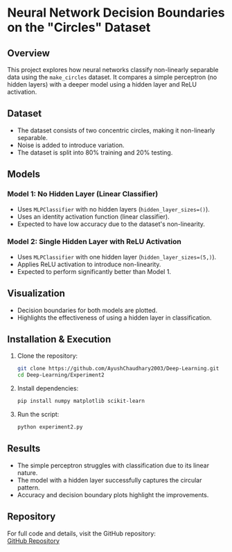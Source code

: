 # Neural Network Decision Boundaries on the "Circles" Dataset

## Overview
This project explores how neural networks classify non-linearly separable data using the `make_circles` dataset. It compares a simple perceptron (no hidden layers) with a deeper model using a hidden layer and ReLU activation.

## Dataset
- The dataset consists of two concentric circles, making it non-linearly separable.
- Noise is added to introduce variation.
- The dataset is split into 80% training and 20% testing.

## Models
### Model 1: No Hidden Layer (Linear Classifier)
- Uses `MLPClassifier` with no hidden layers (`hidden_layer_sizes=()`).
- Uses an identity activation function (linear classifier).
- Expected to have low accuracy due to the dataset's non-linearity.

### Model 2: Single Hidden Layer with ReLU Activation
- Uses `MLPClassifier` with one hidden layer (`hidden_layer_sizes=(5,)`).
- Applies ReLU activation to introduce non-linearity.
- Expected to perform significantly better than Model 1.

## Visualization
- Decision boundaries for both models are plotted.
- Highlights the effectiveness of using a hidden layer in classification.

## Installation & Execution
1. Clone the repository:
   ```sh
   git clone https://github.com/AyushChaudhary2003/Deep-Learning.git
   cd Deep-Learning/Experiment2
   ```
2. Install dependencies:
   ```sh
   pip install numpy matplotlib scikit-learn
   ```
3. Run the script:
   ```sh
   python experiment2.py
   ```

## Results
- The simple perceptron struggles with classification due to its linear nature.
- The model with a hidden layer successfully captures the circular pattern.
- Accuracy and decision boundary plots highlight the improvements.

## Repository
For full code and details, visit the GitHub repository:  
[GitHub Repository](https://github.com/AyushChaudhary2003/Deep-Learning/tree/main/Experiment2)
